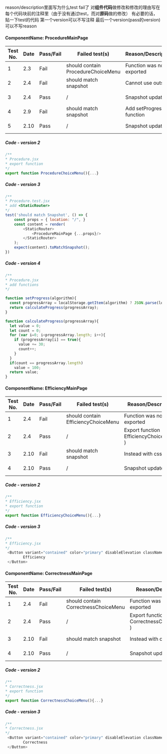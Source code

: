reason/description里面写为什么test fail了
对**组件代码**做修改和修改的理由写在每个代码块前的注释里（由于没有通过test，而对**原码**做的修改）
有必要的话，贴一下test的代码
第一个version可以不写注释 最后一个version(pass的version)可以不写reason

#### ComponentName: ProcedureMainPage

|Test No.|Date|Pass/Fail|Failed test(s)|Reason/Description|Modified version|
|-------|----|---------|-------------------|----------------|----------------|
|1 | 2.3 | Fail | should contain ProcedureChoiceMenu | Function was not exported |version 1|
|2 | 2.4 | Fail |should match snapshot|Cannot use <Link> outside  <Router>|version 2|
|3 | 2.4 | Pass | /                     |Snapshot updated|version 3|
|4 | 2.9 | Fail | should match snapshot |Add setProgress function|version 4|
|5 | 2.10 | Pass | / |Snapshot updated|version 4|

##### Code - version 2
```javascript
/**
* Procedure.jsx
* export function
*/
export function ProcedureChoiceMenu(){...}
```

##### Code - version 3
```javascript
/**
* Procedure.test.jsx
* add <StaticRouter>
*/
test('should match Snapshot', () => {
    const props = { location: "/", }
    const content = render(
        <StaticRouter>
            <ProcedureMainPage {...props}/>
        </StaticRouter>
    );
    expect(content).toMatchSnapshot();
})
```

##### Code - version 4

```javascript
/**
* Procedure.jsx
* add functions
*/

function setProgress(algorithm){
  const progressArray = localStorage.getItem(algorithm) ? JSON.parse(localStorage.getItem(algorithm)) : 0 ;
  return calculateProgress(progressArray);
}

function calculateProgress(progressArray){
  let value = 0;
  let count = 0;
  for (var i=0; i<progressArray.length; i++){
    if (progressArray[i] == true){
      value += 30;
      count++;
    }  
  }
  if(count == progressArray.length)
    value = 100;
  return value;
}
```

#### ComponentName:  EfficiencyMainPage

| Test No. | Date | Pass/Fail | Failed test(s)                      | Reason/Description                      | Modified version |
| -------- | ---- | --------- | ----------------------------------- | --------------------------------------- | ---------------- |
| 1        | 2.4  | Fail      | should contain EfficiencyChoiceMenu | Function was not exported               | version 1        |
| 2        | 2.4  | Pass      | /                                   | Export function EfficiencyChoiceMenu( ) | version 2        |
| 3        | 2.10 | Fail      | should match snapshot               | Instead <ThemeProvider> with css style  | version 3        |
| 4        | 2.10 | Pass      | /                                   | Snapshot updated                        | version 3        |

##### Code - version 2

```javascript
/**
* Efficiency.jsx
* export function
*/
export function EfficiencyChoiceMenu(){...}
```

##### Code - version 3

```javascript
/**
* Efficiency.jsx
*/
 <Button variant="contained" color="primary" disableElevation className={classes.button} style={{color:"white", backgroundColor: color}}>
        Efficiency
 </Button>
```



#### ComponentName: CorrectnessMainPage

| Test No. | Date | Pass/Fail | Failed test(s)                       | Reason/Description                       | Modified version |
| -------- | ---- | --------- | ------------------------------------ | ---------------------------------------- | ---------------- |
| 1        | 2.4  | Fail      | should contain CorrectnessChoiceMenu | Function was not exported                | version 1        |
| 2        | 2.4  | Pass      | /                                    | Export function CorrectnessChoiceMenu( ) | version 2        |
| 3        | 2.10 | Fail      | should match snapshot                | Instead <ThemeProvider> with css style   | version 3        |
| 4        | 2.10 | Pass      | /                                    | Snapshot updated                         | version 3        |

##### Code - version 2

```javascript
/**
* Correctness.jsx
* export function
*/
export function CorrectnessChoiceMenu(){...}
```

##### Code - version 3

```javascript
/**
* Correctness.jsx
*/
 <Button variant="contained" color="primary" disableElevation className={classes.button} style={{color:"white", backgroundColor: color}}>
        Correctness
 </Button>
```

